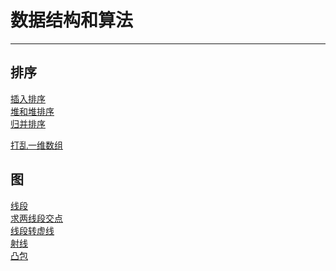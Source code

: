 ﻿# 数据结构和算法
---

## 排序

[插入排序](/isertSort/readme.md)<br>
[堆和堆排序](/heapSort/readme.md)<br>
[归并排序](/mergeSort/readme.md)<br>


[打乱一维数组](/shuffle/readme.md)<br>

## 图
[线段](/line/readme.md)<br>
[求两线段交点](/segmentsIntr/readme.md)<br>
[线段转虚线](/segmentsIntr/readme.md)<br>
[射线](/rayline/readme.md)<br>
[凸包](/convexHull/readme.md)<br>